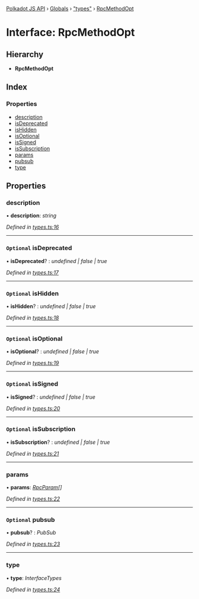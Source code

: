 [Polkadot JS API](../README.md) › [Globals](../globals.md) › ["types"](../modules/_types_.md) › [RpcMethodOpt](_types_.rpcmethodopt.md)

# Interface: RpcMethodOpt

## Hierarchy

* **RpcMethodOpt**

## Index

### Properties

* [description](_types_.rpcmethodopt.md#description)
* [isDeprecated](_types_.rpcmethodopt.md#optional-isdeprecated)
* [isHidden](_types_.rpcmethodopt.md#optional-ishidden)
* [isOptional](_types_.rpcmethodopt.md#optional-isoptional)
* [isSigned](_types_.rpcmethodopt.md#optional-issigned)
* [isSubscription](_types_.rpcmethodopt.md#optional-issubscription)
* [params](_types_.rpcmethodopt.md#params)
* [pubsub](_types_.rpcmethodopt.md#optional-pubsub)
* [type](_types_.rpcmethodopt.md#type)

## Properties

###  description

• **description**: *string*

*Defined in [types.ts:16](https://github.com/polkadot-js/api/blob/8cab499a83/packages/type-jsonrpc/src/types.ts#L16)*

___

### `Optional` isDeprecated

• **isDeprecated**? : *undefined | false | true*

*Defined in [types.ts:17](https://github.com/polkadot-js/api/blob/8cab499a83/packages/type-jsonrpc/src/types.ts#L17)*

___

### `Optional` isHidden

• **isHidden**? : *undefined | false | true*

*Defined in [types.ts:18](https://github.com/polkadot-js/api/blob/8cab499a83/packages/type-jsonrpc/src/types.ts#L18)*

___

### `Optional` isOptional

• **isOptional**? : *undefined | false | true*

*Defined in [types.ts:19](https://github.com/polkadot-js/api/blob/8cab499a83/packages/type-jsonrpc/src/types.ts#L19)*

___

### `Optional` isSigned

• **isSigned**? : *undefined | false | true*

*Defined in [types.ts:20](https://github.com/polkadot-js/api/blob/8cab499a83/packages/type-jsonrpc/src/types.ts#L20)*

___

### `Optional` isSubscription

• **isSubscription**? : *undefined | false | true*

*Defined in [types.ts:21](https://github.com/polkadot-js/api/blob/8cab499a83/packages/type-jsonrpc/src/types.ts#L21)*

___

###  params

• **params**: *[RpcParam](_types_.rpcparam.md)[]*

*Defined in [types.ts:22](https://github.com/polkadot-js/api/blob/8cab499a83/packages/type-jsonrpc/src/types.ts#L22)*

___

### `Optional` pubsub

• **pubsub**? : *PubSub*

*Defined in [types.ts:23](https://github.com/polkadot-js/api/blob/8cab499a83/packages/type-jsonrpc/src/types.ts#L23)*

___

###  type

• **type**: *InterfaceTypes*

*Defined in [types.ts:24](https://github.com/polkadot-js/api/blob/8cab499a83/packages/type-jsonrpc/src/types.ts#L24)*
